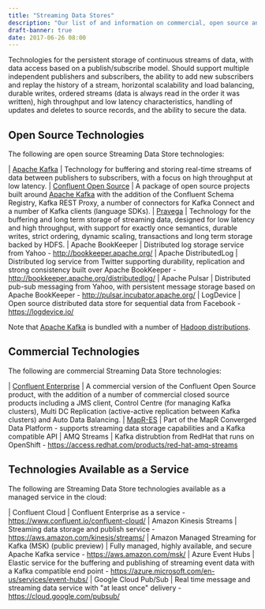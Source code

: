 ```yaml
---
title: "Streaming Data Stores"
description: "Our list of and information on commercial, open source and cloud based streaming data stores, including Kafka, Confluent, MapR-ES and alternatives to these."
draft-banner: true
date: 2017-06-26 08:00
---
```

Technologies for the persistent storage of continuous streams of data, with data access based on a publish/subscribe model.  Should support multiple independent publishers and subscribers, the ability to add new subscribers and replay the history of a stream, horizontal scalability and load balancing, durable writes, ordered streams (data is always read in the order it was written), high throughput and low latency characteristics, handling of updates and deletes to source records, and the ability to secure the data.
<!--more-->

## Open Source Technologies

The following are open source Streaming Data Store technologies:

| [Apache Kafka](/technologies/apache-kafka/) | Technology for buffering and storing real-time streams of data between publishers to subscribers, with a focus on high throughput at low latency.
| [Confluent Open Source](/technologies/confluent-open-source/) | A package of open source projects built around [Apache Kafka](/technologies/apache-kafka/) with the addition of the Confluent Schema Registry, Kafka REST Proxy, a number of connectors for Kafka Connect and a number of Kafka clients (language SDKs).
| [Pravega](/technologies/pravega/) | Technology for the buffering and long term storage of streaming data, designed for low latency and high throughput, with support for exactly once semantics, durable writes, strict ordering, dynamic scaling, transactions and long term storage backed by HDFS.
| Apache BookKeeper | Distributed log storage service from Yahoo - <http://bookkeeper.apache.org/>
| Apache DistributedLog | Distributed log service from Twitter supporting durability, replication and strong consistency built over Apache BookKeeper - <http://bookkeeper.apache.org/distributedlog/>
| Apache Pulsar | Distributed pub-sub messaging from Yahoo, with persistent message storage based on Apache BookKeeper - <http://pulsar.incubator.apache.org/>
| LogDevice | Open source distributed data store for sequential data from Facebook - <https://logdevice.io/>

Note that [Apache Kafka](/technologies/apache-kafka/) is bundled with a number of [Hadoop distributions](/tech-categories/hadoop-distributions/).

## Commercial Technologies

The following are commercial Streaming Data Store technologies:

| [Confluent Enterprise](/technologies/confluent-enterprise/) | A commercial version of the Confluent Open Source product, with the addition of a number of commercial closed source products including a JMS client, Control Centre (for managing Kafka clusters), Multi DC Replication (active-active replication between Kafka clusters) and Auto Data Balancing.
| [MapR-ES](/technologies/mapr-es) | Part of the MapR Converged Data Platform - supports streaming data storage capabilities and a Kafka compatible API
| AMQ Streams | Kafka distrubtion from RedHat that runs on OpenShift - <https://access.redhat.com/products/red-hat-amq-streams>

## Technologies Available as a Service

The following are Streaming Data Store technologies available as a managed service in the cloud:

| Confluent Cloud | Confluent Enterprise as a service - <https://www.confluent.io/confluent-cloud/>
| Amazon Kinesis Streams | Streaming data storage and publish service - <https://aws.amazon.com/kinesis/streams/>
| Amazon Managed Streaming for Kafka (MSK) (public preview) | Fully managed, highly available, and secure Apache Kafka service - <https://aws.amazon.com/msk/>
| Azure Event Hubs  | Elastic service for the buffering and publishing of streaming event data with a Kafka compatible end point - <https://azure.microsoft.com/en-us/services/event-hubs/>
| Google Cloud Pub/Sub | Real time message and streaming data service with "at least once" delivery - <https://cloud.google.com/pubsub/>